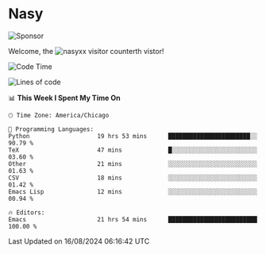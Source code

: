 # Nasy

<!--
<p align="center">
<img height="200" src="https://github-readme-stats.vercel.app/api?username=nasyxx&count_private=true&show_icons=true&theme=dracula&include_all_commits=true"/>
<img height="200" src="https://github-readme-stats.vercel.app/api/top-langs/?username=nasyxx&theme=dracula&hide=html,jupyter+notebook&count_private=true&show_icons=true"/>
</p>

  
----------------
-->

![Sponsor](https://img.shields.io/static/v1.svg?label=Sponsor&message=%E2%9D%A4&logo=GitHub&style=flat&color=pink)
 
Welcome, the ![nasyxx visitor counter](https://count.getloli.com/get/@nasyxx?theme=rule34)th vistor!
 
<!--START_SECTION:waka-->
![Code Time](http://img.shields.io/badge/Code%20Time-4%2C582%20hrs%2051%20mins-blue)

![Lines of code](https://img.shields.io/badge/From%20Hello%20World%20I%27ve%20Written-6.4%20million%20lines%20of%20code-blue)

📊 **This Week I Spent My Time On** 

```text
🕑︎ Time Zone: America/Chicago

💬 Programming Languages: 
Python                   19 hrs 53 mins      ███████████████████████░░   90.79 % 
TeX                      47 mins             █░░░░░░░░░░░░░░░░░░░░░░░░   03.60 % 
Other                    21 mins             ░░░░░░░░░░░░░░░░░░░░░░░░░   01.63 % 
CSV                      18 mins             ░░░░░░░░░░░░░░░░░░░░░░░░░   01.42 % 
Emacs Lisp               12 mins             ░░░░░░░░░░░░░░░░░░░░░░░░░   00.94 % 

🔥 Editors: 
Emacs                    21 hrs 54 mins      █████████████████████████   100.00 % 
```


 Last Updated on 16/08/2024 06:16:42 UTC
<!--END_SECTION:waka-->

<!-- ![visitors](https://visitor-badge.laobi.icu/badge?page_id=nasyxx.nasyxx) -->
